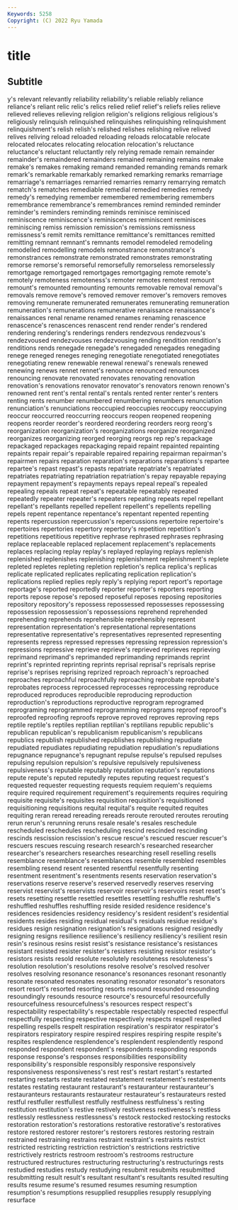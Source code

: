 ```yaml
---
Keywords: 5258
Copyright: (C) 2022 Ryu Yamada
---
```



# title

## Subtitle
y's
relevant relevantly reliability reliability's reliable reliably reliance reliance's reliant relic
relic's relics relied relief relief's reliefs relies relieve relieved relieves
relieving religion religion's religions religious religious's religiously relinquish relinquished relinquishes
relinquishing relinquishment relinquishment's relish relish's relished relishes relishing relive relived
relives reliving reload reloaded reloading reloads relocatable relocate relocated relocates
relocating relocation relocation's reluctance reluctance's reluctant reluctantly rely relying remade
remain remainder remainder's remaindered remainders remained remaining remains remake remake's
remakes remaking remand remanded remanding remands remark remark's remarkable remarkably
remarked remarking remarks remarriage remarriage's remarriages remarried remarries remarry remarrying
rematch rematch's rematches remediable remedial remedied remedies remedy remedy's remedying
remember remembered remembering remembers remembrance remembrance's remembrances remind reminded reminder
reminder's reminders reminding reminds reminisce reminisced reminiscence reminiscence's reminiscences reminiscent
reminisces reminiscing remiss remission remission's remissions remissness remissness's remit remits
remittance remittance's remittances remitted remitting remnant remnant's remnants remodel remodeled
remodeling remodelled remodelling remodels remonstrance remonstrance's remonstrances remonstrate remonstrated remonstrates
remonstrating remorse remorse's remorseful remorsefully remorseless remorselessly remortgage remortgaged remortgages
remortgaging remote remote's remotely remoteness remoteness's remoter remotes remotest remount
remount's remounted remounting remounts removable removal removal's removals remove remove's
removed remover remover's removers removes removing remunerate remunerated remunerates remunerating
remuneration remuneration's remunerations remunerative renaissance renaissance's renaissances renal rename renamed
renames renaming renascence renascence's renascences renascent rend render render's rendered
rendering rendering's renderings renders rendezvous rendezvous's rendezvoused rendezvouses rendezvousing rending
rendition rendition's renditions rends renegade renegade's renegaded renegades renegading renege
reneged reneges reneging renegotiate renegotiated renegotiates renegotiating renew renewable renewal
renewal's renewals renewed renewing renews rennet rennet's renounce renounced renounces
renouncing renovate renovated renovates renovating renovation renovation's renovations renovator renovator's
renovators renown renown's renowned rent rent's rental rental's rentals rented
renter renter's renters renting rents renumber renumbered renumbering renumbers renunciation
renunciation's renunciations reoccupied reoccupies reoccupy reoccupying reoccur reoccurred reoccurring reoccurs
reopen reopened reopening reopens reorder reorder's reordered reordering reorders reorg
reorg's reorganization reorganization's reorganizations reorganize reorganized reorganizes reorganizing reorged reorging
reorgs rep rep's repackage repackaged repackages repackaging repaid repaint repainted
repainting repaints repair repair's repairable repaired repairing repairman repairman's repairmen
repairs reparation reparation's reparations reparations's repartee repartee's repast repast's repasts
repatriate repatriate's repatriated repatriates repatriating repatriation repatriation's repay repayable repaying
repayment repayment's repayments repays repeal repeal's repealed repealing repeals repeat
repeat's repeatable repeatably repeated repeatedly repeater repeater's repeaters repeating repeats
repel repellant repellant's repellants repelled repellent repellent's repellents repelling repels
repent repentance repentance's repentant repented repenting repents repercussion repercussion's repercussions
repertoire repertoire's repertoires repertories repertory repertory's repetition repetition's repetitions repetitious
repetitive rephrase rephrased rephrases rephrasing replace replaceable replaced replacement replacement's
replacements replaces replacing replay replay's replayed replaying replays replenish replenished
replenishes replenishing replenishment replenishment's replete repleted repletes repleting repletion repletion's
replica replica's replicas replicate replicated replicates replicating replication replication's replications
replied replies reply reply's replying report report's reportage reportage's reported
reportedly reporter reporter's reporters reporting reports repose repose's reposed reposeful
reposes reposing repositories repository repository's repossess repossessed repossesses repossessing repossession
repossession's repossessions reprehend reprehended reprehending reprehends reprehensible reprehensibly represent representation
representation's representational representations representative representative's representatives represented representing represents repress
repressed represses repressing repression repression's repressions repressive reprieve reprieve's reprieved
reprieves reprieving reprimand reprimand's reprimanded reprimanding reprimands reprint reprint's reprinted
reprinting reprints reprisal reprisal's reprisals reprise reprise's reprises reprising reprized
reproach reproach's reproached reproaches reproachful reproachfully reproaching reprobate reprobate's reprobates
reprocess reprocessed reprocesses reprocessing reproduce reproduced reproduces reproducible reproducing reproduction
reproduction's reproductions reproductive reprogram reprogramed reprograming reprogrammed reprogramming reprograms reproof
reproof's reproofed reproofing reproofs reprove reproved reproves reproving reps reptile
reptile's reptiles reptilian reptilian's reptilians republic republic's republican republican's republicanism
republicanism's republicans republics republish republished republishes republishing repudiate repudiated repudiates
repudiating repudiation repudiation's repudiations repugnance repugnance's repugnant repulse repulse's repulsed
repulses repulsing repulsion repulsion's repulsive repulsively repulsiveness repulsiveness's reputable reputably
reputation reputation's reputations repute repute's reputed reputedly reputes reputing request
request's requested requester requesting requests requiem requiem's requiems require required
requirement requirement's requirements requires requiring requisite requisite's requisites requisition requisition's
requisitioned requisitioning requisitions requital requital's requite requited requites requiting reran
reread rereading rereads reroute rerouted reroutes rerouting rerun rerun's rerunning
reruns resale resale's resales reschedule rescheduled reschedules rescheduling rescind rescinded
rescinding rescinds rescission rescission's rescue rescue's rescued rescuer rescuer's rescuers
rescues rescuing research research's researched researcher researcher's researchers researches researching
resell reselling resells resemblance resemblance's resemblances resemble resembled resembles resembling
resend resent resented resentful resentfully resenting resentment resentment's resentments resents
reservation reservation's reservations reserve reserve's reserved reservedly reserves reserving reservist
reservist's reservists reservoir reservoir's reservoirs reset reset's resets resetting resettle
resettled resettles resettling reshuffle reshuffle's reshuffled reshuffles reshuffling reside resided
residence residence's residences residencies residency residency's resident resident's residential residents
resides residing residual residual's residuals residue residue's residues resign resignation
resignation's resignations resigned resignedly resigning resigns resilience resilience's resiliency resiliency's
resilient resin resin's resinous resins resist resist's resistance resistance's resistances
resistant resisted resister resister's resisters resisting resistor resistor's resistors resists
resold resolute resolutely resoluteness resoluteness's resolution resolution's resolutions resolve resolve's
resolved resolver resolves resolving resonance resonance's resonances resonant resonantly resonate
resonated resonates resonating resonator resonator's resonators resort resort's resorted resorting
resorts resound resounded resounding resoundingly resounds resource resource's resourceful resourcefully
resourcefulness resourcefulness's resources respect respect's respectability respectability's respectable respectably respected
respectful respectfully respecting respective respectively respects respell respelled respelling respells
respelt respiration respiration's respirator respirator's respirators respiratory respire respired respires
respiring respite respite's respites resplendence resplendence's resplendent resplendently respond responded
respondent respondent's respondents responding responds response response's responses responsibilities responsibility
responsibility's responsible responsibly responsive responsively responsiveness responsiveness's rest rest's restart
restart's restarted restarting restarts restate restated restatement restatement's restatements restates
restating restaurant restaurant's restauranteur restauranteur's restauranteurs restaurants restaurateur restaurateur's restaurateurs
rested restful restfuller restfullest restfully restfulness restfulness's resting restitution restitution's
restive restively restiveness restiveness's restless restlessly restlessness restlessness's restock restocked
restocking restocks restoration restoration's restorations restorative restorative's restoratives restore restored
restorer restorer's restorers restores restoring restrain restrained restraining restrains restraint
restraint's restraints restrict restricted restricting restriction restriction's restrictions restrictive restrictively
restricts restroom restroom's restrooms restructure restructured restructures restructuring restructuring's restructurings
rests restudied restudies restudy restudying resubmit resubmits resubmitted resubmitting result
result's resultant resultant's resultants resulted resulting results resume resume's resumed
resumes resuming resumption resumption's resumptions resupplied resupplies resupply resupplying resurface

